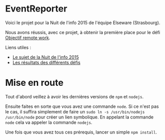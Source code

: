 # EventReporter

Voici le projet pour la Nuit de l'info 2015 de l'équipe Elseware (Strasbourg).

Nous avons réussis, avec ce projet, à obtenir la première place pour le défi [Objectif remote work](http://www.nuitdelinfo.com/n2i/defis/16).

Liens utiles :
 * [Le sujet de la Nuit de l'info 2015](http://www.nuitdelinfo.com/nuitinfo/_media/la_nuit_de_l_info_2015_-_sujet.pdf)
 * [Les résultats des différents défis](http://www.nuitdelinfo.com/nuitinfo/defis2015:start)

# Mise en route

Tout d'abord veillez à avoir les dernières versions de `npm` et `nodejs`.

Ensuite faites en sorte que vous avez une commande `node`. Si ce n'est pas le cas, il suffira simplement de faire un `sudo ln -s /usr/bin/nodejs /usr/bin/node` pour créer un lien symbolique. En appelant la commande `node` cela va appeler la commande `nodejs`.

Une fois que vous avez tous ces prérequis, lancer un simple `npm install`.
